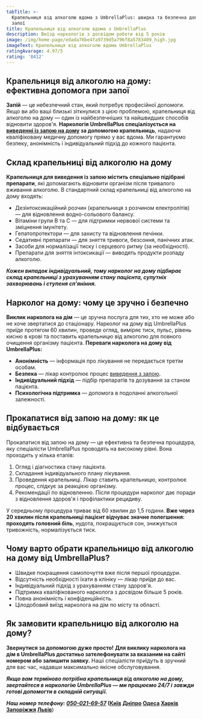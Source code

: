 ```yaml
---
tabTitle: >-
  Крапельниця від алкоголю вдома з UmbrellaPlus: швидка та безпечна допомога при
  запої
title: Крапельниця від алкоголю вдома з UmbrellaPlus
description: Виїзд наркологів з досвідом роботи від 5 років
image: /img/home-page/edada76be4fa9739d5a796f8a5783409_high.jpg
imageText: Крапельниця від алкоголю вдома UmbrellaPlus
ratingAvarage: 4.97/5
rating: '8412'
---
```


## Крапельниця від алкоголю на дому: ефективна допомога при запої

**Запій** — це небезпечний стан, який потребує професійної допомоги. Якщо ви або ваші близькі зіткнулися з цією проблемою, крапельниця від алкоголю на дому — один із найбезпечніших та найшвидших способів відновити здоров'я. **Наркологія UmbrellaPlus спеціалізується на [виведенні із запою на дому](https://umbrella-plus.com.ua/uk/services/vivod-iz-zapoia-na-domy-umbrellaplus-ua/) за допомогою крапельниць**, надаючи кваліфіковану медичну допомогу прямо у вас вдома. Ми гарантуємо безпеку, анонімність і індивідуальний підхід до кожного пацієнта.

## Склад крапельниці від алкоголю на дому

**Крапельниця для виведення із запою містить спеціально підібрані препарати**, які допомагають відновити організм після тривалого вживання алкоголю. В стандартний склад крапельниці від алкоголю на дому входять:

* Дезінтоксикаційний розчин (крапельниця з розчином електролітів) — для відновлення водно-сольового балансу.
* Вітаміни групи B та C — для підтримки нервової системи та зміцнення імунітету.
* Гепатопротектори — для захисту та відновлення печінки.
* Седативні препарати — для зняття тривоги, безсоння, панічних атак.
* Засоби для нормалізації тиску і серцевого ритму (за необхідності).
* Препарати для зняття інтоксикації — виводять продукти розпаду алкоголю.

***Кожен випадок індивідуальний, тому нарколог на дому підбирає склад крапельниці з урахуванням стану пацієнта, супутніх захворювань і ступеня сп'яніння.***

## Нарколог на дому: чому це зручно і безпечно

**Виклик нарколога на дім** — це зручна послуга для тих, хто не може або не хоче звертатися до стаціонару. Нарколог на дому від UmbrellaPlus приїде протягом 60 хвилин, проведе огляд, виміряє тиск, пульс, рівень кисню в крові та поставить крапельницю від алкоголю для повного очищення організму пацієнта. **Переваги нарколога на дому від UmbrellaPlus:**

* **Анонімність** — інформація про лікування не передається третім особам.
* **Безпека** — лікар контролює процес [виведення з запою](https://umbrella-plus.com.ua/uk/services/vivod-iz-zapoia-umbrellaplus-ua/).
* **Індивідуальний підхід** — підбір препаратів та дозування за станом пацієнта.
* **Психологічна підтримка** — допомога в подоланні алкогольної залежності.

## Прокапатися від запою на дому: як це відбувається

Прокапатися від запою на дому — це ефективна та безпечна процедура, яку спеціалісти UmbrellaPlus проводять на високому рівні. Вона проходить у кілька етапів:

1. Огляд і діагностика стану пацієнта.
2. Складання індивідуального плану лікування.
3. Проведення крапельниці. Лікар ставить крапельницю, контролює процес, слідкує за реакцією організму.
4. Рекомендації по відновленню. Після процедури нарколог дає поради з відновлення здоров'я і профілактики рецидиву.

У середньому процедура триває від 60 хвилин до 1,5 години. **Вже через 20 хвилин після крапельниці пацієнт відчуває значне полегшення: проходять головний біль**, нудота, покращується сон, знижується тривожність, нормалізується тиск.

## Чому варто обрати крапельницю від алкоголю на дому від UmbrellaPlus?

* Швидке покращення самопочуття вже після першої процедури.
* Відсутність необхідності їхати в клініку — лікар приїде до вас.
* Індивідуальний підхід з урахуванням стану здоров'я.
* Підтримка кваліфікованого нарколога з досвідом більше 5 років.
* Повна анонімність і конфіденційність.
* Цілодобовий виїзд нарколога на дім по місту та області.

## Як замовити крапельницю від алкоголю на дому?

**Звернутися за допомогою дуже просто!** **Для виклику нарколога на дім в UmbrellaPlus достатньо зателефонувати за вказаним на сайті номером або залишити заявку.** Наші спеціалісти приїдуть в зручний для вас час, надавши максимально якісне обслуговування.

***Якщо вам терміново потрібна крапельниця від алкоголю на дому, звертайтеся в наркологію UmbrellaPlus — ми працюємо 24/7 і завжди готові допомогти в складній ситуації.***

***Наш номер телефону: [050-021-69-57](tel:0500216957)* ([Київ](https://umbrella-plus.com.ua/uk/kiev/) [Дніпро](https://umbrella-plus.com.ua/uk/dnepr/) [Одеса](https://umbrella-plus.com.ua/uk/lechenie-alc/) [Харків](https://umbrella-plus.com.ua/uk/kharkiv/) [Запоріжжя](https://umbrella-plus.com.ua/uk/zaporozie/) [Львів](https://umbrella-plus.com.ua/uk/lviv/)**)
